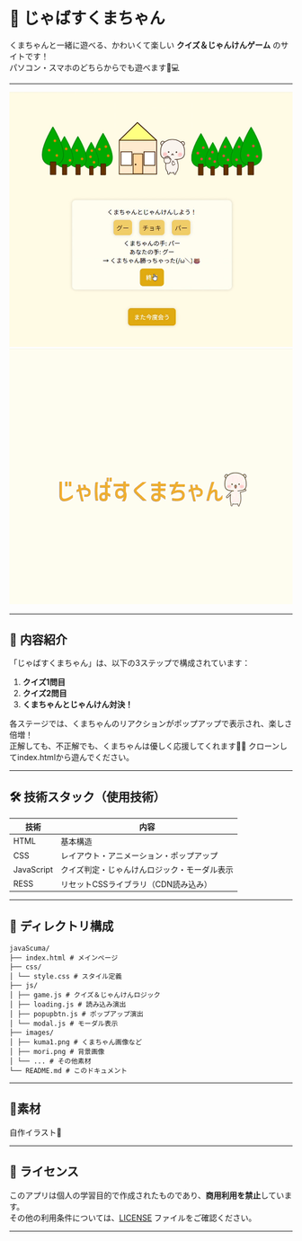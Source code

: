 # 🐻 じゃばすくまちゃん

くまちゃんと一緒に遊べる、かわいくて楽しい **クイズ＆じゃんけんゲーム** のサイトです！  
パソコン・スマホのどちらからでも遊べます📱💻

---

![screenshot](images/kuma_photo.jpg) 
![じゃばすくまちゃん](images/kuma_movie.gif)

---

## 🧩 内容紹介

「じゃばすくまちゃん」は、以下の3ステップで構成されています：

1. **クイズ1問目**
2. **クイズ2問目**
3. **くまちゃんとじゃんけん対決！**

各ステージでは、くまちゃんのリアクションがポップアップで表示され、楽しさ倍増！  
正解しても、不正解でも、くまちゃんは優しく応援してくれます🐻💬
クローンしてindex.htmlから遊んでください。

---

## 🛠️ 技術スタック（使用技術）

| 技術        | 内容                            |
|-------------|---------------------------------|
| HTML       | 基本構造                        |
| CSS        | レイアウト・アニメーション・ポップアップ |
| JavaScript  | クイズ判定・じゃんけんロジック・モーダル表示 |
| RESS        | リセットCSSライブラリ（CDN読み込み） |

---

## 📁 ディレクトリ構成

```plaintext
javaScuma/
├── index.html # メインページ
├── css/
│ └── style.css # スタイル定義
├── js/
│ ├── game.js # クイズ＆じゃんけんロジック
│ ├── loading.js # 読み込み演出
│ ├── popupbtn.js # ポップアップ演出
│ └── modal.js # モーダル表示
├── images/
│ ├── kuma1.png # くまちゃん画像など
│ ├── mori.png # 背景画像
│ └── ... # その他素材
└── README.md # このドキュメント
```
---

## 🌸素材

自作イラスト🐻

---

## 🥺 ライセンス

このアプリは個人の学習目的で作成されたものであり、**商用利用を禁止**しています。  
その他の利用条件については、[LICENSE](./LICENSE) ファイルをご確認ください。

---

